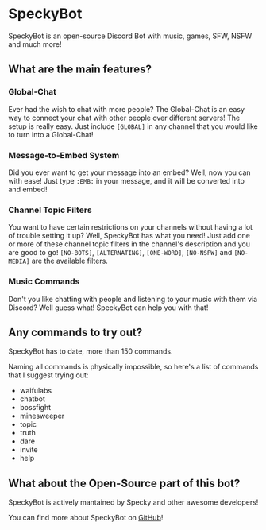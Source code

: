 # SpeckyBot

SpeckyBot is an open-source Discord Bot with music, games, SFW, NSFW and much more!

## What are the main features?

### Global-Chat

Ever had the wish to chat with more people?
The Global-Chat is an easy way to connect your chat with other people over different servers!
The setup is really easy. Just include `[GLOBAL]` in any channel that you would like to turn into a Global-Chat!

### Message-to-Embed System

Did you ever want to get your message into an embed?
Well, now you can with ease! Just type `:EMB:` in your message, and it will be converted into and embed!

### Channel Topic Filters

You want to have certain restrictions on your channels without having a lot of trouble setting it up? Well, SpeckyBot has what you need!
Just add one or more of these channel topic filters in the channel's description and you are good to go!
`[NO-BOTS]`, `[ALTERNATING]`, `[ONE-WORD]`, `[NO-NSFW]` and `[NO-MEDIA]` are the available filters.

### Music Commands

Don't you like chatting with people and listening to your music with them via Discord?
Well guess what! SpeckyBot can help you with that!

## Any commands to try out?

SpeckyBot has to date, more than 150 commands.

Naming all commands is physically impossible, so here's a list of commands that I suggest trying out:
- waifulabs
- chatbot
- bossfight
- minesweeper
- topic
- truth
- dare
- invite
- help

## What about the Open-Source part of this bot?

SpeckyBot is actively mantained by Specky and other awesome developers!

You can find more about SpeckyBot on [GitHub](https://github.com/SpeckyYT/SpeckyBot)!
